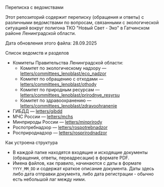 Переписка с ведомствами

Этот репозиторий содержит переписку (обращения и ответы) с различными ведомствами по вопросам, связанными с экологической ситуацией вокруг полигона ТКО "Новый Свет - Эко" в Гатчинском районе Ленинградской области.

Дата обновления этого файла: 28.09.2025

Список ведомств и разделов
- Комитеты Правительства Ленинградской области:
  - Комитет по экологическому надзору — [letters/committees_lenoblast/eco_nadzor](letters/committees_lenoblast/eco_nadzor)
  - Комитет по обращению с отходами — [letters/committees_lenoblast/othody](letters/committees_lenoblast/othody)
  - Комитет по природным ресурсам — [letters/committees_lenoblast/prirodnye_resyrsu](letters/committees_lenoblast/prirodnye_resyrsu)
  - Комитет по здравоохранению — [letters/committees_lenoblast/zdravoohranenie](letters/committees_lenoblast/zdravoohranenie)
- ГИБДД — [letters/gibdd](letters/gibdd)
- МЧС России — [letters/mchs](letters/mchs)
- Минприроды России — [letters/minprirody](letters/minprirody)
- Роспотребнадзор — [letters/rospotrebnadzor](letters/rospotrebnadzor)
- Росприроднадзор — [letters/rosprirodnadzor](letters/rosprirodnadzor)

Как устроена структура
- В каждой папке находятся входящие и исходящие документы (обращения, ответы, переадресации) в формате PDF.
- Имена файлов, как правило, начинаются с даты в формате `YYYY_MM_DD` и содержат краткое описание документа.
Даты здесь либо дата отправки документа, либо дата регистрации - обычно есть небольшой лаг между ними.